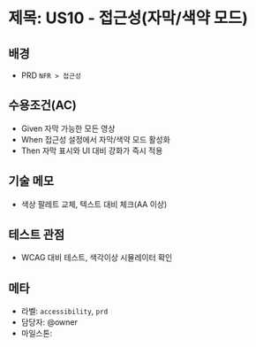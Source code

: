 # 제목: US10 - 접근성(자막/색약 모드)

## 배경
- PRD `NFR > 접근성`

## 수용조건(AC)
- Given 자막 가능한 모든 영상
- When 접근성 설정에서 자막/색약 모드 활성화
- Then 자막 표시와 UI 대비 강화가 즉시 적용

## 기술 메모
- 색상 팔레트 교체, 텍스트 대비 체크(AA 이상)

## 테스트 관점
- WCAG 대비 테스트, 색각이상 시뮬레이터 확인

## 메타
- 라벨: `accessibility`, `prd`
- 담당자: @owner
- 마일스톤: <YYYY-MM>
